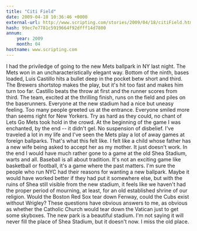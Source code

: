 ```yaml
---
title: "Citi Field"
date: 2009-04-18 10:36:46 +0000
external-url: http://www.scripting.com/stories/2009/04/18/citiField.html
hash: 99ec7e7781c5919664f92dfff14d7800
annum:
    year: 2009
    month: 04
hostname: www.scripting.com
---
```


I had the priviledge of going to the new Mets ballpark in NY last night. The Mets won in an uncharacteristically elegant way. Bottom of the ninth, bases loaded, Luis Castillo hits a bullet deep in the pocket betw short and third. The Brewers shortstop makes the play, but it's hit too fast and makes him turn too far. Castillo beats the throw at first and the runner scores from third. The team, excited at the thrilling finish, runs on the field and piles on the baserunners. 
Everyone at the new stadium had a nice but uneasy feeling. Too many people greeted us at the entrance. Everyone smiled more than seems right for New Yorkers. Try as hard as they could, no chant of Lets Go Mets took hold in the crowd. At the beginning of the game I was enchanted, by the end -- it didn't gel. No suspension of disbelief.
I've traveled a lot in my life and I've seen the Mets play a lot of away games at foreign ballparks. That's what this felt like.
I felt like a child whose father has a new wife being asked to accept her as my mother. It just doesn't work. In the end I would have much rather gone to a game at the old Shea Stadium, warts and all. 
Baseball is all about tradition. It's not an exciting game like basketball or football, it's a game where the past matters. I'm sure the people who run NYC had their reasons for wanting a new ballpark. Maybe it would have worked better if they had put it somewhere else, but with the ruins of Shea still visible from the new stadium, it feels like we haven't had the proper period of mourning, at least, for an old established shrine of our religion. 
Would the Boston Red Sox tear down Fenway, could the Cubs exist without Wrigley? These questions have obvious answers to me, as obvious as whether the Catholic Church would tear down the Vatican just to get some skyboxes.
The new park is a beautiful stadium. I'm not saying it will never fill the place of Shea Stadium, but it doesn't now. I miss the old place.
